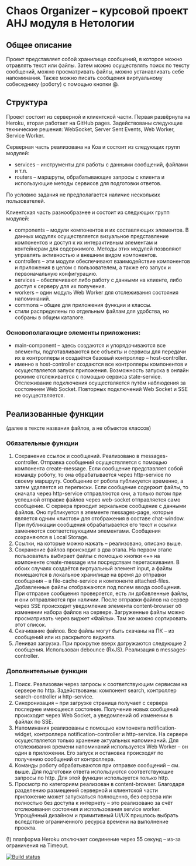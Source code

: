 # Chaos Organizer – курсовой проект AHJ модуля в Нетологии

## Общее описание
Проект представляет собой хранилище сообщений, в которое можно отравлять текст или файлы. Затем можно осуществлять поиск по тексту сообщений, можно просматривать файлы, можно устанавливать себе напоминания. Также можно писать сообщения виртуальному собеседнику (роботу) с помощью кнопки @.

## Структура
Проект состоит из серверной и клиентской части. Первая развёрнута на Heroku, вторая работает на GitHub pages. Задействованы следующие технические решения: WebSocket, Server Sent Events, Web Worker, Service Worker.

Серверная часть реализована на Koa и состоит из следующих групп модулей:

- services – инструменты для работы с данными сообщений, файлами и т.п.
- routers – маршруты, обрабатывающие запросы с клиента и использующие методы сервисов для подготовки ответов.

По условию задания не предполагается наличие нескольких пользователей.

Клиентская часть разнообразнее и состоит из следующих групп модулей:
- components – модули компонентов и их составляющих элементов. В данных модулях осуществляется визуальное представление компонентов и доступ к их интерактивным элементам и контейнерам для содержимого. Методы этих модулей позволяют управлять активностью и внешним видом компонентов.
- controllers – эти модули обеспечивают взаимодействие компонентов и приложения в целом с пользователем, а также его запуск и первоначальную конфигурацию.
- services – обеспечивают либо работу с данными на клиенте, либо доступ к серверу для их получения.
- workers – один модуль Web Worker для отслеживания состояния напоминаний.
- commons – общие для приложения функции и классы.
- стили распределены по отдельным файлам для удобства, но собраны в общем каталоге.

### Основополагающие элементы приложения:
- main-component – здесь создаются и упорядочиваются все элементы, подготавливаются все объекты и сервисы для передачи их в контроллеры и создаётся базовый контроллер – host-controller.
- именно в host-controller создаются все контроллеры компонентов и осуществляется запуск приложения. Возможность запуска в онлайн режиме отслеживается с помощью сервиса state-service. Отслеживание подключения осуществляется путём наблюдения за состоянием Web Socket. Повторных подключений Web Socket и SSE не осуществляется.

## Реализованные функции
(далее в тексте названия файлов, а не объектов классов)

### Обязательные функции
1.	Сохранение ссылок и сообщений. Реализовано в messages-controller. Отправка сообщений осуществляется с помощью компонента create-message. Если сообщение представляет собой команду роботу, то она обрабатывается через http-service по своему маршруту. Сообщение от робота публикуется временно, а затем удаляется из переписки. Если сообщение содержит файлы, то сначала через http-service отправляются они, а только потом при успешной отправке файлов через web-socket отправляется само сообщение. С сервера приходит зеркальное сообщение с данными файлов. Оно публикуется в элементе messages-page, которые является одним «листов» для отображения в составе chat-window. При публикации сообщения обрабатывается его текст и ссылки заменяются соответствующими элементами. Сообщения сохраняются в Local Storage.
2.	Ссылки, на которые можно нажать – реализовано, описано выше.
3.	Сохранение файлов происходит в два этапа. На первом этапе пользователь выбирает файлы с помощью кнопки «+» на компоненте create-message или посредствам перетаскивания. В обоих случаях создаётся виртуальный элемент input, а файлы помещаются в локальное хранилище на время до отправки сообщения – в file-cache-service и компоненте attached-files. Добавленные файлы отображаются под полем ввода сообщения. При отправке сообщения проверяется, есть ли добавленные файлы, и они отправляются при наличии. После отправки файлов на сервер через SSE происходит уведомление элемента content-browser об изменении набора файлов на сервере. Загруженные файлы можно просматривать через виджет «Файлы». Там же можно сортировать этот список.
4.	Скачивание файлов. Все файлы могут быть скачаны на ПК – из сообщений или из раскрытого виджета.
5.	Ленивая загрузка. При прокрутке вверх догружаются следующие 2 сообщения. Использован debounce (RxJS). Реализация в messages-controller.
### Дополнительные функции
1. Поиск. Реализован через запросы к соответствующим сервисам на сервере по http. Задействованы: компонент search, контроллер search-controller и http-service.
2. Синхронизация – при загрузке страница получает с сервера последнее имеющееся состояние. Получение новых сообщений происходит через Web Socket, а уведомлений об изменении в файлах по SSE.
3. Напоминания реализованы с помощью компонента notification-widget, контроллера notification-controller и http-service. На сервере осуществляется только хранение актуальных напоминаний. Для отслеживания времени напоминаний используется Web Worker – он один в приложении. Его запуск и остановка происходят по получению сообщений от контроллера.
4. Команды роботу обрабатываются при отправке сообщений – см. выше. Для подготовки ответа используются соответствующие запросы по http. Для этой функции используется только http.
5. Просмотр по категориям реализован в content-browser.
    Благодаря разделению размещений серверной и клиентской части приложение может запускаться полноценно, без сервера или полностью без доступа к интернету – это реализовано за счёт отслеживания состояния и использования service worker.
    Упрощённый дизайном и примитивный UI/UX пришлось выбрать вследствие ограниченного ресурса времени на выполнение проекта.
    
(!) платформа Heroku отключает соединение через 55 секунд – из-за ограничения на Timeout.

[![Build status](https://ci.appveyor.com/api/projects/status/mlplmjt05vur7riy?svg=true)](https://ci.appveyor.com/project/Alexey57575/ahj-diploma-client)

